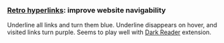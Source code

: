 ### [Retro hyperlinks](https://github.com/pnppl/userscripts/raw/master/retro-hyperlinks.user.js): improve website navigability
Underline all links and turn them blue. Underline disappears on hover, and visited links turn purple. Seems to play well with [Dark Reader](https://darkreader.org/) extension.
